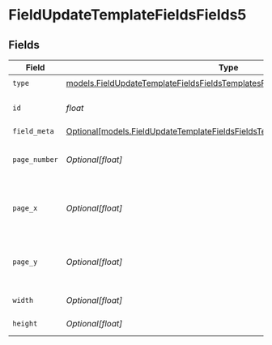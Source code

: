 # FieldUpdateTemplateFieldsFields5


## Fields

| Field                                                                                                                                                              | Type                                                                                                                                                               | Required                                                                                                                                                           | Description                                                                                                                                                        |
| ------------------------------------------------------------------------------------------------------------------------------------------------------------------ | ------------------------------------------------------------------------------------------------------------------------------------------------------------------ | ------------------------------------------------------------------------------------------------------------------------------------------------------------------ | ------------------------------------------------------------------------------------------------------------------------------------------------------------------ |
| `type`                                                                                                                                                             | [models.FieldUpdateTemplateFieldsFieldsTemplatesFieldsRequestRequestBody5Type](../models/fieldupdatetemplatefieldsfieldstemplatesfieldsrequestrequestbody5type.md) | :heavy_check_mark:                                                                                                                                                 | N/A                                                                                                                                                                |
| `id`                                                                                                                                                               | *float*                                                                                                                                                            | :heavy_check_mark:                                                                                                                                                 | The ID of the field to update.                                                                                                                                     |
| `field_meta`                                                                                                                                                       | [Optional[models.FieldUpdateTemplateFieldsFieldsTemplatesFieldsRequestFieldMeta]](../models/fieldupdatetemplatefieldsfieldstemplatesfieldsrequestfieldmeta.md)     | :heavy_minus_sign:                                                                                                                                                 | N/A                                                                                                                                                                |
| `page_number`                                                                                                                                                      | *Optional[float]*                                                                                                                                                  | :heavy_minus_sign:                                                                                                                                                 | The page number the field will be on.                                                                                                                              |
| `page_x`                                                                                                                                                           | *Optional[float]*                                                                                                                                                  | :heavy_minus_sign:                                                                                                                                                 | The X coordinate of where the field will be placed.                                                                                                                |
| `page_y`                                                                                                                                                           | *Optional[float]*                                                                                                                                                  | :heavy_minus_sign:                                                                                                                                                 | The Y coordinate of where the field will be placed.                                                                                                                |
| `width`                                                                                                                                                            | *Optional[float]*                                                                                                                                                  | :heavy_minus_sign:                                                                                                                                                 | The width of the field.                                                                                                                                            |
| `height`                                                                                                                                                           | *Optional[float]*                                                                                                                                                  | :heavy_minus_sign:                                                                                                                                                 | The height of the field.                                                                                                                                           |